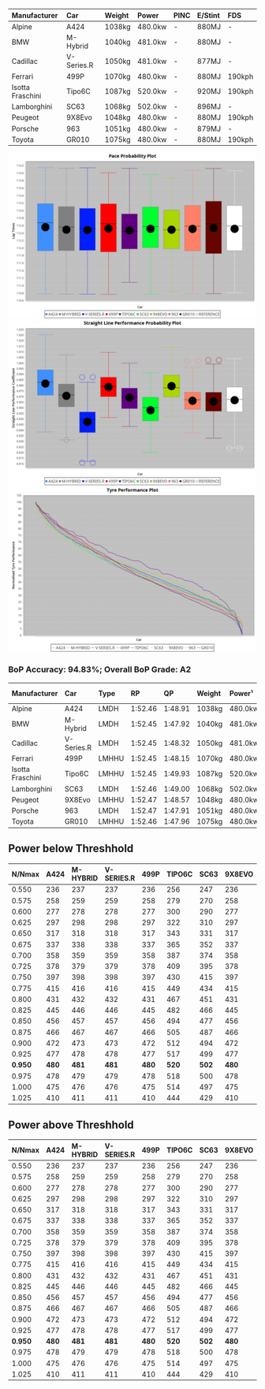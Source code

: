 | Manufacturer     | Car        | Weight | Power   | PINC    | E/Stint | FDS     |
|:-|:-|:-|:-|:-|:-|:-|
| Alpine           | A424       | 1038kg | 480.0kw |    -    | 880MJ   |    -    |
| BMW              | M-Hybrid   | 1040kg | 481.0kw |    -    | 880MJ   |    -    |
| Cadillac         | V-Series.R | 1050kg | 481.0kw |    -    | 877MJ   |    -    |
| Ferrari          | 499P       | 1070kg | 480.0kw |    -    | 880MJ   | 190kph  |
| Isotta Fraschini | Tipo6C     | 1087kg | 520.0kw |    -    | 920MJ   | 190kph  |
| Lamborghini      | SC63       | 1068kg | 502.0kw |    -    | 896MJ   |    -    |
| Peugeot          | 9X8Evo     | 1048kg | 480.0kw |    -    | 880MJ   | 190kph  |
| Porsche          | 963        | 1051kg | 480.0kw |    -    | 879MJ   |    -    |
| Toyota           | GR010      | 1075kg | 480.0kw |    -    | 880MJ   | 190kph  |

![PACECHART](./IMG/AUTO.png)
![STRAIGHTLINEPERFORMANCECHART](./IMG/AUTO_sp.png)
![TYREPERFORMANCECHART](./IMG/AUTO_tw.png)

### BoP Accuracy: 94.83%; Overall BoP Grade: A2
| Manufacturer     | Car        | Type  | RP      | QP      | Weight | Power¹  | Threshhold | PINC    | Power²   | E/Stint | AVG Vmax  | FDS     | RDLC | L/Stint | BOP-Grade | Model Accuracy | Model Points | Match%  | SimDiff |
|:-|:-|:-|:-|:-|:-|:-|:-|:-|:-|:-|:-|:-|:-|:-|:-|:-|:-|:-|:-|
| Alpine           | A424       | LMDH  | 1:52.46 | 1:48.91 | 1038kg | 480.0kw | 0.0kph     |    -    | 480.00kw |  880MJ  | 286.62kph |    -    | 1.01 | 33      | ~A1       | 99.49%         | 1360         | 100.00% | +0.47   |
| BMW              | M-Hybrid   | LMDH  | 1:52.45 | 1:47.92 | 1040kg | 481.0kw | 0.0kph     |    -    | 481.00kw |  880MJ  | 285.44kph |    -    | 1.01 | 33      | ~A1       | 98.62%         | 2363         | 100.00% | +0.81   |
| Cadillac         | V-Series.R | LMDH  | 1:52.45 | 1:48.32 | 1050kg | 481.0kw | 0.0kph     |    -    | 481.00kw |  877MJ  | 280.17kph |    -    | 1.01 | 33      | ~A1       | 98.50%         | 4201         | 95.14%  | +1.39   |
| Ferrari          | 499P       | LMHHU | 1:52.45 | 1:48.15 | 1070kg | 480.0kw | 0.0kph     |    -    | 480.00kw |  880MJ  | 284.19kph | 190kph  | 1.02 | 33      | ~A1       | 100.00%        | 4441         | 98.47%  | +0.67   |
| Isotta Fraschini | Tipo6C     | LMHHU | 1:52.45 | 1:49.93 | 1087kg | 520.0kw | 0.0kph     |    -    | 520.00kw |  920MJ  | 285.39kph | 190kph  | 1.01 | 33      | +C1       | 98.48%         | 130          | 79.76%  | #       |
| Lamborghini      | SC63       | LMDH  | 1:52.46 | 1:49.00 | 1068kg | 502.0kw | 0.0kph     |    -    | 502.00kw |  896MJ  | 282.74kph |    -    | 1.02 | 33      | ~A1       | 100.00%        | 784          | 97.61%  | #       |
| Peugeot          | 9X8Evo     | LMHHU | 1:52.47 | 1:48.57 | 1048kg | 480.0kw | 0.0kph     |    -    | 480.00kw |  880MJ  | 286.00kph | 190kph  | 1.00 | 33      | +B2       | 100.00%        | 808          | 84.76%  | +1.47   |
| Porsche          | 963        | LMDH  | 1:52.47 | 1:47.91 | 1051kg | 480.0kw | 0.0kph     |    -    | 480.00kw |  879MJ  | 283.12kph |    -    | 1.01 | 33      | ~A1       | 99.87%         | 12613        | 100.00% | +0.88   |
| Toyota           | GR010      | LMHHU | 1:52.46 | 1:47.96 | 1075kg | 480.0kw | 0.0kph     |    -    | 480.00kw |  880MJ  | 281.37kph | 190kph  | 1.01 | 33      | ~A1       | 99.73%         | 2956         | 97.73%  | +0.74   |

## Power below Threshhold
| N/Nmax    | A424    | M-HYBRID | V-SERIES.R | 499P    | TIPO6C  | SC63    | 9X8EVO  | 963     | GR010   |
|:-|:-|:-|:-|:-|:-|:-|:-|:-|:-|
|  0.550    |  236    |  237     |  237       |  236    |  256    |  247    |  236    |  236    |  236    |
|  0.575    |  258    |  259     |  259       |  258    |  279    |  270    |  258    |  258    |  258    |
|  0.600    |  277    |  278     |  278       |  277    |  300    |  290    |  277    |  277    |  277    |
|  0.625    |  297    |  298     |  298       |  297    |  322    |  310    |  297    |  297    |  297    |
|  0.650    |  317    |  318     |  318       |  317    |  343    |  331    |  317    |  317    |  317    |
|  0.675    |  337    |  338     |  338       |  337    |  365    |  352    |  337    |  337    |  337    |
|  0.700    |  358    |  359     |  359       |  358    |  387    |  374    |  358    |  358    |  358    |
|  0.725    |  378    |  379     |  379       |  378    |  409    |  395    |  378    |  378    |  378    |
|  0.750    |  397    |  398     |  398       |  397    |  430    |  415    |  397    |  397    |  397    |
|  0.775    |  415    |  416     |  416       |  415    |  449    |  434    |  415    |  415    |  415    |
|  0.800    |  431    |  432     |  432       |  431    |  467    |  451    |  431    |  431    |  431    |
|  0.825    |  445    |  446     |  446       |  445    |  482    |  466    |  445    |  445    |  445    |
|  0.850    |  456    |  457     |  457       |  456    |  494    |  477    |  456    |  456    |  456    |
|  0.875    |  466    |  467     |  467       |  466    |  505    |  487    |  466    |  466    |  466    |
|  0.900    |  472    |  473     |  473       |  472    |  512    |  494    |  472    |  472    |  472    |
|  0.925    |  477    |  478     |  478       |  477    |  517    |  499    |  477    |  477    |  477    |
| **0.950** | **480** | **481**  | **481**    | **480** | **520** | **502** | **480** | **480** | **480** |
|  0.975    |  478    |  479     |  479       |  478    |  518    |  500    |  478    |  478    |  478    |
|  1.000    |  475    |  476     |  476       |  475    |  514    |  497    |  475    |  475    |  475    |
|  1.025    |  410    |  411     |  411       |  410    |  444    |  429    |  410    |  410    |  410    |

## Power above Threshhold
| N/Nmax    | A424    | M-HYBRID | V-SERIES.R | 499P    | TIPO6C  | SC63    | 9X8EVO  | 963     | GR010   |
|:-|:-|:-|:-|:-|:-|:-|:-|:-|:-|
|  0.550    |  236    |  237     |  237       |  236    |  256    |  247    |  236    |  236    |  236    |
|  0.575    |  258    |  259     |  259       |  258    |  279    |  270    |  258    |  258    |  258    |
|  0.600    |  277    |  278     |  278       |  277    |  300    |  290    |  277    |  277    |  277    |
|  0.625    |  297    |  298     |  298       |  297    |  322    |  310    |  297    |  297    |  297    |
|  0.650    |  317    |  318     |  318       |  317    |  343    |  331    |  317    |  317    |  317    |
|  0.675    |  337    |  338     |  338       |  337    |  365    |  352    |  337    |  337    |  337    |
|  0.700    |  358    |  359     |  359       |  358    |  387    |  374    |  358    |  358    |  358    |
|  0.725    |  378    |  379     |  379       |  378    |  409    |  395    |  378    |  378    |  378    |
|  0.750    |  397    |  398     |  398       |  397    |  430    |  415    |  397    |  397    |  397    |
|  0.775    |  415    |  416     |  416       |  415    |  449    |  434    |  415    |  415    |  415    |
|  0.800    |  431    |  432     |  432       |  431    |  467    |  451    |  431    |  431    |  431    |
|  0.825    |  445    |  446     |  446       |  445    |  482    |  466    |  445    |  445    |  445    |
|  0.850    |  456    |  457     |  457       |  456    |  494    |  477    |  456    |  456    |  456    |
|  0.875    |  466    |  467     |  467       |  466    |  505    |  487    |  466    |  466    |  466    |
|  0.900    |  472    |  473     |  473       |  472    |  512    |  494    |  472    |  472    |  472    |
|  0.925    |  477    |  478     |  478       |  477    |  517    |  499    |  477    |  477    |  477    |
| **0.950** | **480** | **481**  | **481**    | **480** | **520** | **502** | **480** | **480** | **480** |
|  0.975    |  478    |  479     |  479       |  478    |  518    |  500    |  478    |  478    |  478    |
|  1.000    |  475    |  476     |  476       |  475    |  514    |  497    |  475    |  475    |  475    |
|  1.025    |  410    |  411     |  411       |  410    |  444    |  429    |  410    |  410    |  410    |
